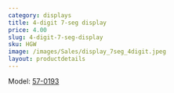 ```yaml
---
category: displays
title: 4-digit 7-seg display
price: 4.00
slug: 4-digit-7-seg-display
sku: HGW
image: /images/Sales/display_7seg_4digit.jpeg
layout: productdetails
---
```

Model: <a href="http://www.rapidonline.com/pdf/57-0193.pdf">57-0193</a>
